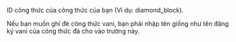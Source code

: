 ID công thức của công thức của bạn (Ví dụ: diamond_block).

Nếu bạn muốn ghi đè công thức vani,
bạn phải nhập tên giống như tên đăng ký vani của công thức đã cho vào trường này.